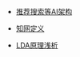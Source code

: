 
- [推荐搜索等AI架构](https://mp.weixin.qq.com/s?__biz=MzA4NzE1NzYyMw==&mid=2247495914&idx=1&sn=d205a5ac6132121157206996a5f064fe&chksm=903f0ef2a74887e4df1d5f7a14266be456e2e2d43d7ea258a39dc44e4574a999c3945a4dc7b7&mpshare=1&scene=1&srcid=0105GZtYPoKze5CNGg3l9hdP&rd2werd=1#wechat_redirect)

- [知网定义](http://www.keenage.com/zhiwang/c_zhiwang.html)

- [LDA原理浅析](http://blog.csdn.net/huagong_adu/article/details/7937616)
